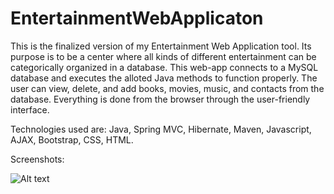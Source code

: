 # EntertainmentWebApplicaton

This is the finalized version of my Entertainment Web Application tool.  Its purpose is to be a center where all kinds of different entertainment can be categorically organized in a database. This web-app connects to a MySQL database and executes the alloted Java methods to function properly. The user can view, delete, and add books, movies, music, and contacts from the database. Everything is done from the browser through the user-friendly interface.  

Technologies used are: Java, Spring MVC, Hibernate, Maven, Javascript, AJAX, Bootstrap, CSS, HTML.

Screenshots:

![Alt text](http://full/path/to/img.jpg "Home Page")

